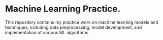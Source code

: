 # Machine Learning Practice.

This repository contains my practice work on machine learning models and techniques, including data preprocessing, model development, and implementation of various ML algorithms.
